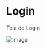 # Login
Tela de Login

![image](https://github.com/TaurusGym/Login/assets/170985751/f1d84fd3-926c-4778-a678-d36a5bc8a1e2)
